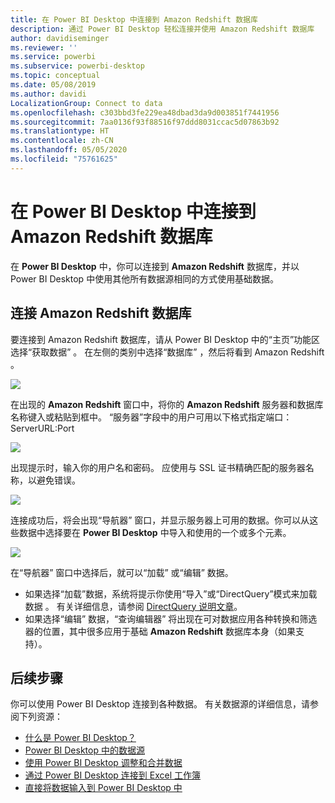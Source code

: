 ```yaml
---
title: 在 Power BI Desktop 中连接到 Amazon Redshift 数据库
description: 通过 Power BI Desktop 轻松连接并使用 Amazon Redshift 数据库
author: davidiseminger
ms.reviewer: ''
ms.service: powerbi
ms.subservice: powerbi-desktop
ms.topic: conceptual
ms.date: 05/08/2019
ms.author: davidi
LocalizationGroup: Connect to data
ms.openlocfilehash: c303bbd3fe229ea48dbad3da9d003851f7441956
ms.sourcegitcommit: 7aa0136f93f88516f97ddd8031ccac5d07863b92
ms.translationtype: HT
ms.contentlocale: zh-CN
ms.lasthandoff: 05/05/2020
ms.locfileid: "75761625"
---
```

# <a name="connect-to-an-amazon-redshift-database-in-power-bi-desktop"></a>在 Power BI Desktop 中连接到 Amazon Redshift 数据库
在 **Power BI Desktop** 中，你可以连接到 **Amazon Redshift** 数据库，并以 Power BI Desktop 中使用其他所有数据源相同的方式使用基础数据。

## <a name="connect-to-an-amazon-redshift-database"></a>连接 Amazon Redshift 数据库
要连接到 Amazon Redshift 数据库，请从 Power BI Desktop 中的“主页”功能区选择“获取数据”    。 在左侧的类别中选择“数据库”  ，然后将看到 Amazon Redshift  。

![](media/desktop-connect-redshift/connect_redshift_3.png)

在出现的 **Amazon Redshift** 窗口中，将你的 **Amazon Redshift** 服务器和数据库名称键入或粘贴到框中。 “服务器”字段中的用户可用以下格式指定端口：ServerURL:Port  

![](media/desktop-connect-redshift/connect_redshift_4.png)

出现提示时，输入你的用户名和密码。 应使用与 SSL 证书精确匹配的服务器名称，以避免错误。 

![](media/desktop-connect-redshift/connect_redshift_5.png)

连接成功后，将会出现“导航器”  窗口，并显示服务器上可用的数据。你可以从这些数据中选择要在 **Power BI Desktop** 中导入和使用的一个或多个元素。

![](media/desktop-connect-redshift/connect_redshift_6.png)

在“导航器”  窗口中选择后，就可以“加载”  或“编辑”  数据。

* 如果选择“加载”数据，系统将提示你使用“导入”或“DirectQuery”模式来加载数据    。 有关详细信息，请参阅 [DirectQuery 说明文章](desktop-use-directquery.md)。
* 如果选择“编辑”  数据，“查询编辑器”  将出现在可对数据应用各种转换和筛选器的位置，其中很多应用于基础 **Amazon Redshift** 数据库本身（如果支持）。

## <a name="next-steps"></a>后续步骤
你可以使用 Power BI Desktop 连接到各种数据。 有关数据源的详细信息，请参阅下列资源：

* [什么是 Power BI Desktop？](desktop-what-is-desktop.md)
* [Power BI Desktop 中的数据源](desktop-data-sources.md)
* [使用 Power BI Desktop 调整和合并数据](desktop-shape-and-combine-data.md)
* [通过 Power BI Desktop 连接到 Excel 工作簿](desktop-connect-excel.md)   
* [直接将数据输入到 Power BI Desktop 中](desktop-enter-data-directly-into-desktop.md)   

